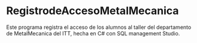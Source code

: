 # RegistrodeAccesoMetalMecanica
Este programa registra el acceso de los alumnos al taller del departamento de MetalMecanica del ITT, hecha en C# con SQL management Studio.
